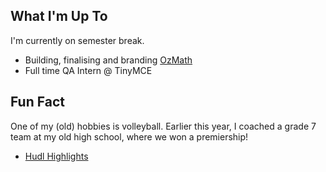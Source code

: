 
## What I'm Up To 

I'm currently on semester break. 

- Building, finalising and branding [OzMath](https://github.com/chaubenn/ozmath)
- Full time QA Intern @ TinyMCE
  
## Fun Fact

One of my (old) hobbies is volleyball. Earlier this year, I coached a grade 7 team at my old high school, where we won a premiership! 

- [Hudl Highlights](https://www.hudl.com/video/3/17388552/63f358a95eec2607f042bdc7)
